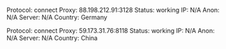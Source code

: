 Protocol: connect
Proxy: 88.198.212.91:3128
Status: working
IP: N/A
Anon: N/A
Server: N/A
Country: Germany

Protocol: connect
Proxy: 59.173.31.76:8118
Status: working
IP: N/A
Anon: N/A
Server: N/A
Country: China

